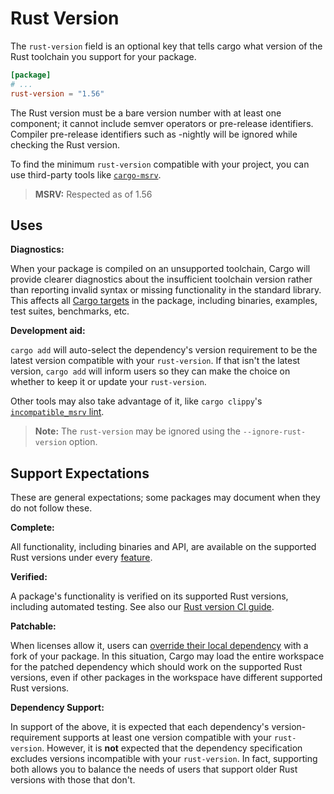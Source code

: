 # Rust Version

The `rust-version` field is an optional key that tells cargo what version of the
Rust toolchain you support for your package.

```toml
[package]
# ...
rust-version = "1.56"
```

The Rust version must be a bare version number with at least one component; it
cannot include semver operators or pre-release identifiers. Compiler pre-release
identifiers such as -nightly will be ignored while checking the Rust version.

To find the minimum `rust-version` compatible with your project, you can use third-party tools like [`cargo-msrv`](https://crates.io/crates/cargo-msrv).

> **MSRV:** Respected as of 1.56

## Uses

**Diagnostics:**

When your package is compiled on an unsupported toolchain,
Cargo will provide clearer diagnostics about the insufficient toolchain version rather than reporting invalid syntax or missing functionality in the standard library.
This affects all [Cargo targets](cargo-targets.md) in the package, including binaries, examples, test suites,
benchmarks, etc.

**Development aid:**

`cargo add` will auto-select the dependency's version requirement to be the latest version compatible with your `rust-version`.
If that isn't the latest version, `cargo add` will inform users so they can make the choice on whether to keep it or update your `rust-version`.

Other tools may also take advantage of it, like `cargo clippy`'s
[`incompatible_msrv` lint](https://rust-lang.github.io/rust-clippy/stable/index.html#/incompatible_msrv).

> **Note:** The `rust-version` may be ignored using the `--ignore-rust-version` option.

## Support Expectations

These are general expectations; some packages may document when they do not follow these.

**Complete:**

All functionality, including binaries and API, are available on the supported Rust versions under every [feature](features.md).

**Verified:**

A package's functionality is verified on its supported Rust versions, including automated testing.
See also our
[Rust version CI guide](../guide/continuous-integration.md#verifying-rust-version).

**Patchable:**

When licenses allow it,
users can [override their local dependency](overriding-dependencies.md) with a fork of your package.
In this situation, Cargo may load the entire workspace for the patched dependency which should work on the supported Rust versions, even if other packages in the workspace have different supported Rust versions.

**Dependency Support:**

In support of the above,
it is expected that each dependency's version-requirement supports at least one version compatible with your `rust-version`.
However,
it is **not** expected that the dependency specification excludes versions incompatible with your `rust-version`.
In fact, supporting both allows you to balance the needs of users that support older Rust versions with those that don't.
